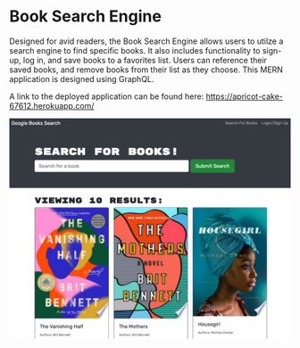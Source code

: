<!-- @format -->

# Book Search Engine

Designed for avid readers, the Book Search Engine allows users to utilze a search engine to find specific books. It also includes functionality to sign-up, log in, and save books to a favorites list. Users can reference their saved books, and remove books from their list as they choose. This MERN application is designed using GraphQL.

A link to the deployed application can be found here: https://apricot-cake-67612.herokuapp.com/

![Book Search Engine Mock-up](./images/mockup.png)
